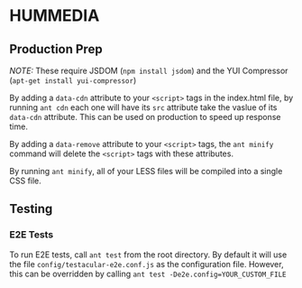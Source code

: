 HUMMEDIA
=========

Production Prep
------------------------
*NOTE:* These require JSDOM (`npm install jsdom`) and the YUI Compressor (`apt-get install yui-compressor`)

By adding a `data-cdn` attribute to your `<script>` tags in the index.html file, 
by running `ant cdn` each one will have its `src` attribute take the vaslue of
its `data-cdn` attribute. This can be used on production to speed up response time.

By adding a `data-remove` attribute to your `<script>` tags, the `ant minify` command
will delete the `<script>` tags with these attributes.

By running `ant minify`, all of your LESS files will be compiled into a single CSS file.

Testing
-------

### E2E Tests
To run E2E tests, call `ant test` from the root directory. By default it will use the file `config/testacular-e2e.conf.js` as the configuration file. However, this can be overridden by calling `ant test -De2e.config=YOUR_CUSTOM_FILE`
